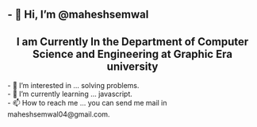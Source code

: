 <h2>- 👋 Hi, I’m @maheshsemwal</h2>
<h2 align="center">I am Currently In the Department of Computer Science and Engineering at Graphic Era university</h2>
- 👀 I’m interested in ... solving problems.<br>
- 🌱 I’m currently learning ... javascript.<br>
- 📫 How to reach me ... you can send me mail in maheshsemwal04@gmail.com.<br>

<!---
maheshsemwal/maheshsemwal is a ✨ special ✨ repository because its `README.md` (this file) appears on your GitHub profile.
You can click the Preview link to take a look at your changes.
--->
